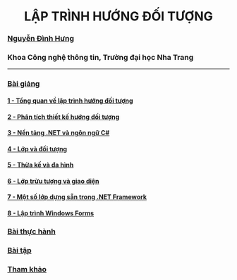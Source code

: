 <h1 align="center"> 
LẬP TRÌNH HƯỚNG ĐỐI TƯỢNG
</h1>

### [Nguyễn Đình Hưng](https://nd-hung.github.io/)

### Khoa Công nghệ thông tin, Trường đại học Nha Trang
<hr>

### [Bài giảng](https://github.com/nd-hung/oop/tree/main/LectureNotes)
#### [1 - Tổng quan về lập trình hướng đối tượng](https://github.com/nd-hung/OOP/tree/main/LectureNotes/01-Overview) 

#### [2 - Phân tích thiết kế hướng đối tượng](https://github.com/nd-hung/OOP/tree/main/LectureNotes/02-OOP-Analysis-and-Design) 

#### [3 - Nền tảng .NET và ngôn ngữ C#](https://github.com/nd-hung/OOP/tree/main/LectureNotes/03-dotnet-and-csharp) 

#### [4 - Lớp và đối tượng](https://github.com/nd-hung/OOP/tree/main/LectureNotes/04-Classes-and-Objects) 

#### [5 - Thừa kế và đa hình](https://github.com/nd-hung/OOP/tree/main/LectureNotes/05-Inheritance) 

#### [6 - Lớp trừu tượng và giao diện ](https://github.com/nd-hung/OOP/tree/main/LectureNotes/06-Abstract-Classes) 

#### [7 - Một số lớp dựng sẵn trong .NET Framework](https://github.com/nd-hung/OOP/tree/main/LectureNotes/07-dotnet-builtin-classes) 

#### [8 - Lập trình Windows Forms](LectureNotes/08-Windows-Forms-Apps) 

### [Bài thực hành](Labs)

### [Bài tập](Assignments)

### [Tham khảo](References.md)